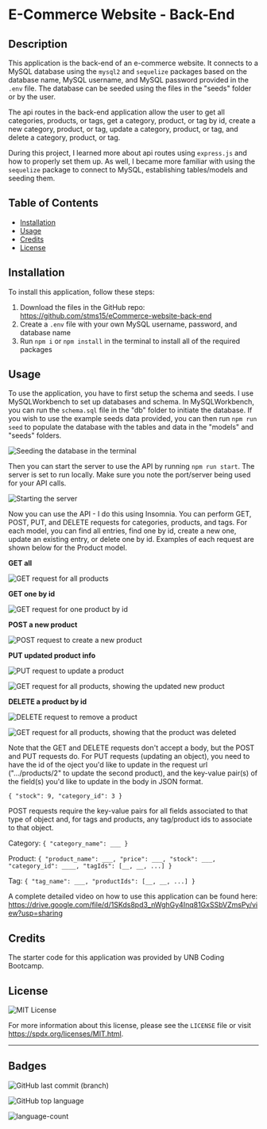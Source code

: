 # E-Commerce Website - Back-End

## Description

This application is the back-end of an e-commerce website. It connects to a MySQL database using the `mysql2` and `sequelize` packages based on the database name, MySQL username, and MySQL password provided in the `.env` file. The database can be seeded using the files in the "seeds" folder or by the user.

The api routes in the back-end application allow the user to get all categories, products, or tags, get a category, product, or tag by id, create a new category, product, or tag, update a category, product, or tag, and delete a category, product, or tag.

During this project, I learned more about api routes using `express.js` and how to properly set them up. As well, I became more familiar with using the `sequelize` package to connect to MySQL, establishing tables/models and seeding them.

## Table of Contents

- [Installation](#installation)
- [Usage](#usage)
- [Credits](#credits)
- [License](#license)

## Installation

To install this application, follow these steps:

1. Download the files in the GitHub repo: https://github.com/stms15/eCommerce-website-back-end
2. Create a `.env` file with your own MySQL username, password, and database name
3. Run `npm i` or `npm install` in the terminal to install all of the required packages

## Usage

To use the application, you have to first setup the schema and seeds. I use MySQLWorkbench to set up databases and schema. In MySQLWorkbench, you can run the `schema.sql` file in the "db" folder to initiate the database. If you wish to use the example seeds data provided, you can then run `npm run seed` to populate the database with the tables and data in the "models" and "seeds" folders.

![Seeding the database in the terminal](./assets/imgs/EcommerceWebsiteBackEnd-Seed.png)

Then you can start the server to use the API by running `npm run start`. The server is set to run locally. Make sure you note the port/server being used for your API calls.

![Starting the server](./assets/imgs/EcommerceWebsiteBackEnd-Start.png)

Now you can use the API - I do this using Insomnia. You can perform GET, POST, PUT, and DELETE requests for categories, products, and tags. For each model, you can find all entries, find one by id, create a new one, update an existing entry, or delete one by id. Examples of each request are shown below for the Product model.

**GET all**

![GET request for all products](./assets/imgs/EcommerceWebsiteBackEnd-GetAll.png)

**GET one by id**

![GET request for one product by id](./assets/imgs/EcommerceWebsiteBackEnd-GetOne.png)

**POST a new product**

![POST request to create a new product](./assets/imgs/EcommerceWebsiteBackEnd-CreateOne.png)

**PUT updated product info**

![PUT request to update a product](./assets/imgs/EcommerceWebsiteBackEnd-UpdateOne.png)

![GET request for all products, showing the updated new product](./assets/imgs/EcommerceWebsiteBackEnd-UpdatedAll.png)

**DELETE a product by id**

![DELETE request to remove a product](./assets/imgs/EcommerceWebsiteBackEnd-DeleteOne.png)

![GET request for all products, showing that the product was deleted](./assets/imgs/EcommerceWebsiteBackEnd-DeletedAll.png)

Note that the GET and DELETE requests don't accept a body, but the POST and PUT requests do. For PUT requests (updating an object), you need to have the id of the oject you'd like to update in the request url (".../products/2" to update the second product), and the key-value pair(s) of the field(s) you'd like to update in the body in JSON format.

`{
    "stock": 9,
    "category_id": 3
}`

POST requests require the key-value pairs for all fields associated to that type of object and, for tags and products, any tag/product ids to associate to that object.

Category:
`{
    "category_name": ___
}`

Product:
`{
    "product_name": ___,
    "price": ___,
    "stock": ___,
    "category_id": ____,
    "tagIds": [__, __, ...]
}`

Tag:
`{
    "tag_name": ___,
    "productIds": [__, __, ...]
}`

A complete detailed video on how to use this application can be found here: https://drive.google.com/file/d/1SKds8pd3_nWghGy4Inq81GxSSbVZmsPy/view?usp=sharing

## Credits

The starter code for this application was provided by UNB Coding Bootcamp.

## License

![MIT License](https://img.shields.io/badge/License-MIT-lightblue)

For more information about this license, please see the `LICENSE` file or visit https://spdx.org/licenses/MIT.html.

---

## Badges

![GitHub last commit (branch)](https://img.shields.io/github/last-commit/stms15/eCommerce-website-back-end/main)

![GitHub top language](https://img.shields.io/github/languages/top/stms15/eCommerce-website-back-end)

![language-count](https://img.shields.io/github/languages/count/stms15/eCommerce-website-back-end)
